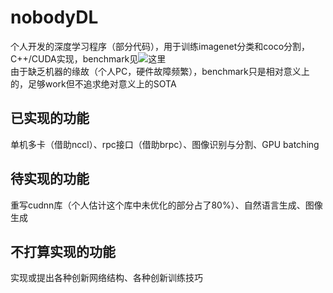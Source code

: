 # nobodyDL
个人开发的深度学习程序（部分代码），用于训练imagenet分类和coco分割，C++/CUDA实现，benchmark见![这里](https://github.com/abangdd/nobodyDL/tree/master/benchmark)  
由于缺乏机器的缘故（个人PC，硬件故障频繁），benchmark只是相对意义上的，足够work但不追求绝对意义上的SOTA  
## 已实现的功能
单机多卡（借助nccl）、rpc接口（借助brpc）、图像识别与分割、GPU batching  
## 待实现的功能
重写cudnn库（个人估计这个库中未优化的部分占了80%）、自然语言生成、图像生成  
## 不打算实现的功能
实现或提出各种创新网络结构、各种创新训练技巧  

